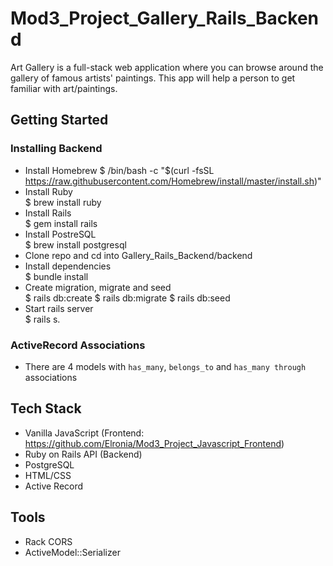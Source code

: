 # Mod3_Project_Gallery_Rails_Backend
Art Gallery is a full-stack web application where you can browse around the gallery of famous artists' paintings. This app will help a person to get familiar with art/paintings.
## Getting Started
### Installing Backend
* Install Homebrew 
$ /bin/bash -c "$(curl -fsSL https://raw.githubusercontent.com/Homebrew/install/master/install.sh)"
* Install Ruby  
$ brew install ruby
* Install Rails  
$ gem install rails
* Install PostreSQL  
$ brew install postgresql
* Clone repo and cd into Gallery_Rails_Backend/backend 
* Install dependencies  
$ bundle install
* Create migration, migrate and seed  
$ rails db:create
$ rails db:migrate
$ rails db:seed   
* Start rails server  
$ rails s.
### ActiveRecord Associations
* There are 4 models with `has_many`, `belongs_to` and `has_many through` associations
## Tech Stack
* Vanilla JavaScript (Frontend: https://github.com/Elronia/Mod3_Project_Javascript_Frontend)
* Ruby on Rails API (Backend)
* PostgreSQL
* HTML/CSS
* Active Record
## Tools
* Rack CORS
* ActiveModel::Serializer

